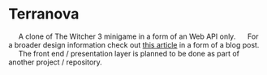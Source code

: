 # Terranova

&nbsp;&nbsp;&nbsp;&nbsp; A clone of The Witcher 3 minigame in a form of an Web API only.
&nbsp;&nbsp;&nbsp;&nbsp; For a broader design information check out [this article](https://github.com/Dariusz-L/GwentCloneBlog) in a form of a blog post.
&nbsp;&nbsp;&nbsp;&nbsp; The front end / presentation layer is planned to be done as part of another project / repository.


